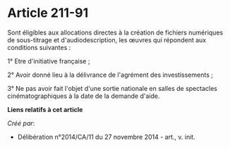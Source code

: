 # Article 211-91

Sont éligibles aux allocations directes à la création de fichiers numériques de sous-titrage et d'audiodescription, les
œuvres qui répondent aux conditions suivantes : 

1° Etre d'initiative française ; 

2° Avoir donné lieu à la délivrance de l'agrément des investissements ; 

3° Ne pas avoir fait l'objet d'une sortie nationale en salles de spectacles cinématographiques à la date de la demande
d'aide.

**Liens relatifs à cet article**

_Créé par_:

  - Délibération n°2014/CA/11 du 27 novembre 2014 - art., v. init.
